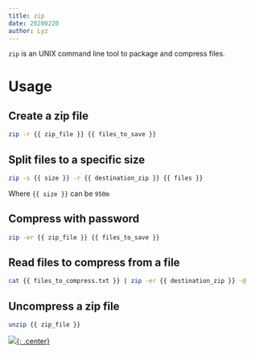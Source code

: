 ```yaml
---
title: zip
date: 20200220
author: Lyz
---
```


`zip` is an UNIX command line tool to package and compress files.

# Usage

## Create a zip file

```bash
zip -r {{ zip_file }} {{ files_to_save }}
```

## Split files to a specific size

```bash
zip -s {{ size }} -r {{ destination_zip }} {{ files }}
```

Where `{{ size }}` can be `950m`

## Compress with password

```bash
zip -er {{ zip_file }} {{ files_to_save }}
```

## Read files to compress from a file

```bash
cat {{ files_to_compress.txt }} | zip -er {{ destination_zip }} -@
```

## Uncompress a zip file

```bash
unzip {{ zip_file }}
```
[![](not-by-ai.svg){: .center}](https://notbyai.fyi)

